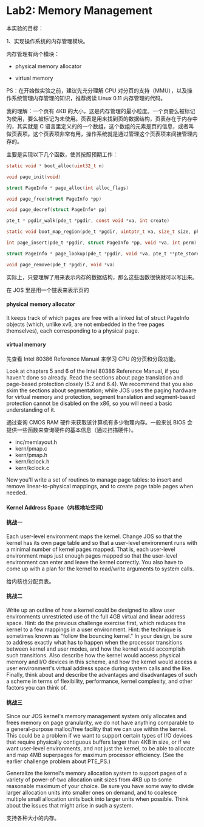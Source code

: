 # Lab2: Memory Management

本实验的目标：

1、实现操作系统的内存管理模块。

内存管理有两个模块：

-   physical memory allocator

-   virtual memory

PS：在开始做实验之前，建议先充分理解 CPU 对分页的支持（MMU），以及操作系统管理内存管理的知识，推荐阅读 Linux 0.11 内存管理的代码。

我的理解：一个页有 4KB 的大小，这是内存管理的最小粒度。一个页要么被标记为使用，要么被标记为未使用。页表是用来找到页的数据结构，页表存在于内存中的，其实就是 C 语言里定义的的一个数组，这个数组的元素是页的信息，或者叫做页表项。这个页表项非常有用，操作系统就是通过管理这个页表项来间接管理内存的。

主要是实现以下几个函数，使其按照预期工作：

```c
static void * boot_alloc(uint32_t n)

void page_init(void)

struct PageInfo * page_alloc(int alloc_flags)

void page_free(struct PageInfo *pp)

void page_decref(struct PageInfo* pp)

pte_t * pgdir_walk(pde_t *pgdir, const void *va, int create)

static void boot_map_region(pde_t *pgdir, uintptr_t va, size_t size, physaddr_t pa, int perm)

int page_insert(pde_t *pgdir, struct PageInfo *pp, void *va, int perm)

struct PageInfo * page_lookup(pde_t *pgdir, void *va, pte_t **pte_store)

void page_remove(pde_t *pgdir, void *va)
```

实际上，只要理解了用来表示内存的数据结构，那么这些函数很快就可以写出来。

在 JOS 里是用一个链表来表示页的

#### physical memory allocator

It keeps track of which pages are free with a linked list of struct PageInfo objects (which, unlike xv6, are not embedded in the free pages themselves), each corresponding to a physical page.

#### virtual memory

先查看 Intel 80386 Reference Manual 来学习 CPU 的分页和分段功能。

Look at chapters 5 and 6 of the Intel 80386 Reference Manual, if you haven't done so already. Read the sections about page translation and page-based protection closely (5.2 and 6.4). We recommend that you also skim the sections about segmentation; while JOS uses the paging hardware for virtual memory and protection, segment translation and segment-based protection cannot be disabled on the x86, so you will need a basic understanding of it.

通过查询 CMOS RAM 硬件来获取该计算机有多少物理内存。一般来说 BIOS 会提供一些函数来查询硬件的基本信息（通过扫描硬件）。

-   inc/memlayout.h
-   kern/pmap.c
-   kern/pmap.h
-   kern/kclock.h
-   kern/kclock.c

Now you'll write a set of routines to manage page tables: to insert and remove linear-to-physical mappings, and to create page table pages when needed.

#### Kernel Address Space（内核地址空间）

#### 挑战一

Each user-level environment maps the kernel. Change JOS so that the kernel has its own page table and so that a user-level environment runs with a minimal number of kernel pages mapped. That is, each user-level environment maps just enough pages mapped so that the user-level environment can enter and leave the kernel correctly. You also have to come up with a plan for the kernel to read/write arguments to system calls.

给内核也分配页表。

#### 挑战二

Write up an outline of how a kernel could be designed to allow user environments unrestricted use of the full 4GB virtual and linear address space. Hint: do the previous challenge exercise first, which reduces the kernel to a few mappings in a user environment. Hint: the technique is sometimes known as "follow the bouncing kernel." In your design, be sure to address exactly what has to happen when the processor transitions between kernel and user modes, and how the kernel would accomplish such transitions. Also describe how the kernel would access physical memory and I/O devices in this scheme, and how the kernel would access a user environment's virtual address space during system calls and the like. Finally, think about and describe the advantages and disadvantages of such a scheme in terms of flexibility, performance, kernel complexity, and other factors you can think of.

#### 挑战三

Since our JOS kernel's memory management system only allocates and frees memory on page granularity, we do not have anything comparable to a general-purpose malloc/free facility that we can use within the kernel. This could be a problem if we want to support certain types of I/O devices that require physically contiguous buffers larger than 4KB in size, or if we want user-level environments, and not just the kernel, to be able to allocate and map 4MB superpages for maximum processor efficiency. (See the earlier challenge problem about PTE_PS.)

Generalize the kernel's memory allocation system to support pages of a variety of power-of-two allocation unit sizes from 4KB up to some reasonable maximum of your choice. Be sure you have some way to divide larger allocation units into smaller ones on demand, and to coalesce multiple small allocation units back into larger units when possible. Think about the issues that might arise in such a system.

支持各种大小的内存。
